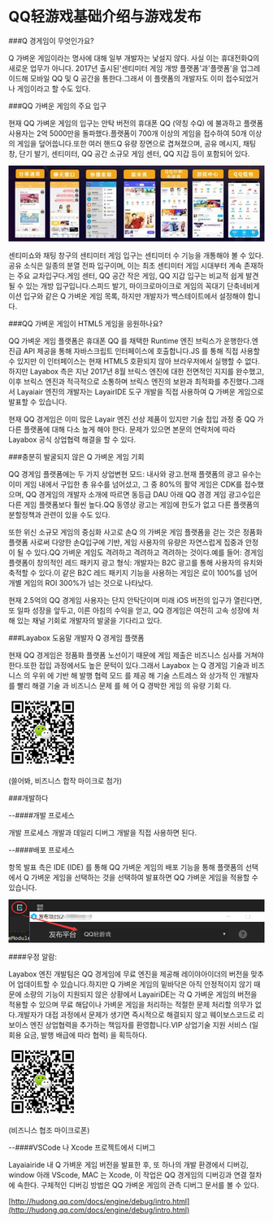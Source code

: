 # QQ轻游戏基础介绍与游戏发布

###Q 경게임이 무엇인가요?

Q 가벼운 게임이라는 명사에 대해 일부 개발자는 낯설지 않다. 사실 이는 휴대전화Q의 새로운 업무가 아니다. 2017년 출시된'센티미터 게임 개방 플랫폼'과'플랫폼'을 업그레이드해 모바일 QQ 및 Q 공간을 통한다.그래서 이 플랫폼의 개발자도 이미 접수되었거나 게임이라고 할 수도 있다.



###QQ 가벼운 게임의 주요 입구

현재 QQ 가벼운 게임의 입구는 안탁 버전의 휴대폰 QQ (약칭 수Q) 에 불과하고 플랫폼 사용자는 2억 5000만을 돌파했다.플랫폼이 700개 이상의 게임을 접수하여 50개 이상의 게임을 덮어씁니다.또한 여러 핸드Q 유량 장면으로 겹쳐졌으며, 공유 메시지, 채팅 창, 단기 발기, 센티미터, QQ 공간 소규모 게임 센터, QQ 지갑 등이 포함되어 있다.

![图2](img/1.jpg) 


센티미쇼와 채팅 창구의 센티미터 게임 입구는 센티미터 수 기능을 개통해야 볼 수 있다.공유 소식은 일종의 분열 전파 입구이며, 이는 최초 센티미터 게임 시대부터 계속 존재하는 주요 교차입구다.게임 센터, QQ 공간 작은 게임, QQ 지갑 입구는 비교적 쉽게 발견될 수 있는 개방 입구입니다.스피드 발기, 마이크로마이크로 게임의 꼭대기 단축네비게이션 입구와 같은 Q 가벼운 게임 목록, 하지만 개발자가 백스테이트에서 설정해야 합니다.



###QQ 가벼운 게임이 HTML5 게임을 응원하나요?

QQ 가벼운 게임 플랫폼은 휴대폰 QQ 를 채택한 Runtime 엔진 브릭스가 운행한다.엔진급 API 제공을 통해 자바스크립트 인터페이스에 호출합니다.JS 를 통해 직접 사용할 수 있지만 이 인터페이스는 현재 HTML5 호환되지 않아 브라우저에서 실행할 수 없다.하지만 Layabox 측은 지난 2017년 8월 브릭스 엔진에 대한 전면적인 지지를 완수했고, 이후 브릭스 엔진과 적극적으로 소통하며 브릭스 엔진의 보완과 최적화를 추진했다.그래서 Layaiair 엔진의 개발자는 LayairIDE 도구 개발을 직접 사용하여 Q 가벼운 게임으로 발표할 수 있습니다.

현재 QQ 경게임은 이미 많은 Layair 엔진 선상 제품이 있지만 기술 접입 과정 중 QQ 가 다른 플랫폼에 대해 다소 높게 해야 한다. 문제가 있으면 본문의 연락처에 따라 Layabox 공식 상업협력 해결을 할 수 있다.

###충분히 발굴되지 않은 Q 가벼운 게임 기회

QQ 경게임 플랫폼에는 두 가지 상업변현 모드: 내사와 광고.현재 플랫폼의 광고 유수는 이미 게임 내에서 구입한 총 유수를 넘어섰고, 그 중 80%의 활약 게임은 CDK를 접수했으며, QQ 경게임의 개발자 소개에 따르면 동등급 DAU 아래 QQ 경경 게임 광고수입은 다른 게임 플랫폼보다 훨씬 높다.QQ 동영상 광고는 게임에 한도가 없고 다른 플랫폼의 분할정책과 관련이 있을 수도 있다.



또한 위신 소규모 게임의 중심화 사고로 손Q 의 가벼운 게임 플랫폼을 걷는 것은 정품화 플랫폼 사로써 다양한 손Q입구에 기반, 게임 사용자의 유량은 자연스럽게 집중과 안정이 될 수 있다.QQ 가벼운 게임도 격려하고 격려하고 격려하는 것이다.예를 들어: 경게임 플랫폼이 창의적인 레드 패키지 광고 형식: 개발자는 B2C 광고를 통해 사용자의 유치와 축적할 수 있다.이 같은 B2C 레드 패키지 기능을 사용하는 게임은 로이 100%를 넘어 개별 게임의 ROI 300%가 넘는 것으로 나타났다.



현재 2.5억의 QQ 경게임 사용자는 단지 안탁단이며 미래 iOS 버전의 입구가 열린다면, 또 일파 성장을 앞두고, 이른 아침의 수익을 얻고, QQ 경게임은 여전히 고속 성장에 처해 있는 채널 기회로 개발자의 발굴을 기다리고 있다.



###Layabox 도움말 개발자 Q 경게임 플랫폼

현재 QQ 경게임은 정품화 플랫폼 노선이기 때문에 게임 제출은 비즈니스 심사를 거쳐야 한다.또한 접입 과정에서도 높은 문턱이 있다.그래서 Layabox 는 Q 경게임 기술과 비즈니스 의 우위 에 기반 해 발행 협력 모드 를 제공 해 기술 스트레스 와 상가적 인 개발자 를 빨리 해결 기술 과 비즈니스 문제 를 헤 어 Q 경박한 게임 의 유량 기회 다.

![图](img/wechat.jpg) 


(쓸어봐, 비즈니스 합작 마이크로 첨가)



###개발하다

--####개발 프로세스

개발 프로세스 개발과 데일리 디버그 개발을 직접 사용하면 된다.

--####배포 프로세스

항목 발표 측은 IDE (IDE) 를 통해 QQ 가벼운 게임의 배포 기능을 통해 플랫폼의 선택에서 Q 가벼운 게임을 선택하는 것을 선택하여 발표하면 QQ 가벼운 게임을 적용할 수 있습니다.

![发布项目图片](img/2-1.png) 



####우정 알람:

Layabox 엔진 개발팀은 QQ 경게임에 무료 엔진을 제공해 레이야아이더의 버전을 맞추어 업데이트할 수 있습니다.하지만 Q 가벼운 게임의 밑바닥은 아직 안정적이지 않기 때문에 소량의 기능이 지원되지 않은 상황에서 LayairiDE는 각 Q 가벼운 게임의 버전을 적용할 수 있으며 무료 해답이나 가벼운 게임을 처리하는 적절한 문제 처리할 의무가 없다.개발자가 대접 과정에서 문제가 생기면 즉시적으로 해결되지 않고 웨이보스코드로 리보이스 엔진 상업협력을 추가하는 책임자를 환영합니다.VIP 상업기술 지원 서비스 (일회용 요금, 발행 배급에 따라 협력) 을 획득하다.



 ![图](img/wechat.jpg) 


(비즈니스 협조 마이크로폰)

--####VSCode 나 Xcode 프로젝트에서 디버그

Layaiairide 내 Q 가벼운 게임 버전을 발표한 후, 또 하나의 개발 환경에서 디버깅, window 아래 VScode, MAC 는 Xcode, 이 작업은 QQ 경게임의 디버깅과 연결 절차에 속한다. 구체적인 디버깅 방법은 QQ 가벼운 게임의 관측 디버그 문서를 볼 수 있다.

[http://hudong.qq.com/docs/engine/debug/intro.html](http://hudong.qq.com/docs/engine/debug/intro.html)



